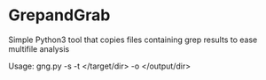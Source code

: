 # GrepandGrab
Simple Python3 tool that copies files containing grep results to ease multifile analysis

Usage: gng.py -s <string> -t </target/dir> -o </output/dir>
